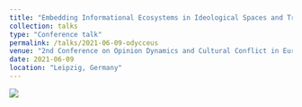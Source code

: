 ```yaml
---
title: "Embedding Informational Ecosystems in Ideological Spaces and Tracking Group Dynamics"
collection: talks
type: "Conference talk"
permalink: /talks/2021-06-09-odycceus
venue: "2nd Conference on Opinion Dynamics and Cultural Conflict in European Space"
date: 2021-06-09
location: "Leipzig, Germany"
---
```


<img src="{{site.baseurl}}/images/talks/2021_odycceus.png">



<!--Multidimensional scaling in networks allows for the discovery of latent information about their structure by embedding nodes in some feature space. Ideological scaling for users in social networks such as Twitter is an example, but similar settings can include diverse applications in other networks and even media platforms or e-commerce. A growing literature of ideology scaling methods in social networks restricts the scaling procedure to nodes that provide interpretability of the feature space: on Twitter, it is common to consider the sub-network of parliamentarians and their followers. This allows to interpret inferred latent features as indices for ideology-related concepts inspecting the position of members of parliament. While effective in inferring meaningful features, this is generally restrained to these sub-networks, limiting interesting applications such as country-wide measurement of polarization and its evolution. We propose two methods to propagate ideological features beyond these sub-networks: one based on homophily (linked users have similar ideology), and the other on structural similarity (nodes with similar neighborhoods have similar ideologies). In our methods, we leverage the concept of neighborhood ideological coherence as a parameter for propagation. Using Twitter data, we produce an ideological scaling for 370K users, and analyze the two families of propagation methods on a population of 6.5M users. We find that, when coherence is considered, the ideology of a user is better estimated from those with similar neighborhoods, than from their immediate neighbors.-->
